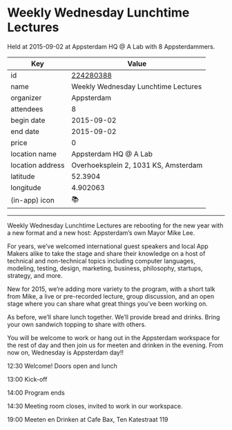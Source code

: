 # Weekly Wednesday Lunchtime Lectures
Held at 2015-09-02 at Appsterdam HQ @ A Lab with 8 Appsterdammers.
        
|Key|Value
|---|---|
|id|[224280388](https://www.meetup.com/appsterdam/events/224280388/)|
|name|Weekly Wednesday Lunchtime Lectures|
|organizer|Appsterdam|
|attendees|8|
|begin date|2015-09-02|
|end date|2015-09-02|
|price|0|
|location name|Appsterdam HQ @ A Lab|
|location address|Overhoeksplein 2, 1031 KS, Amsterdam|
|latitude|52.3904|
|longitude|4.902063|
|(in-app) icon|📚|

---

Weekly Wednesday Lunchtime Lectures are rebooting for the new year with a new format and a new host: Appsterdam’s own Mayor Mike Lee.

For years, we’ve welcomed international guest speakers and local App Makers alike to take the stage and share their knowledge on a host of technical and non-technical topics including computer languages, modeling, testing, design, marketing, business, philosophy, startups, strategy, and more.

New for 2015, we’re adding more variety to the program, with a short talk from Mike, a live or pre-recorded lecture, group discussion, and an open stage where you can share what great things you’ve been working on.

As before, we’ll share lunch together. We’ll provide bread and drinks. Bring your own sandwich topping to share with others.

You will be welcome to work or hang out in the Appsterdam workspace for the rest of day and then join us for meeten and drinken in the evening. From now on, Wednesday is Appsterdam day!! 

12:30 Welcome! Doors open and lunch

13:00 Kick-off

14:00 Program ends

14:30 Meeting room closes, invited to work in our workspace.

19:00 Meeten en Drinken at Cafe Bax, Ten Katestraat 119


